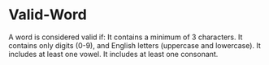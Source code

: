 # Valid-Word
A word is considered valid if:  It contains a minimum of 3 characters. It contains only digits (0-9), and English letters (uppercase and lowercase). It includes at least one vowel. It includes at least one consonant.
